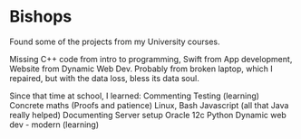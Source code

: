 # Bishops

Found some of the projects from my University courses.

Missing C++ code from intro to programming, Swift from App development, Website from Dynamic Web Dev. Probably from broken laptop, which I repaired, but with the data loss, bless its data soul. 

Since that time at school, I learned:
  Commenting
  Testing (learning)
  Concrete maths (Proofs and patience)
  Linux, Bash
  Javascript (all that Java really helped)
  Documenting
  Server setup
  Oracle 12c
  Python
  Dynamic web dev - modern (learning)
